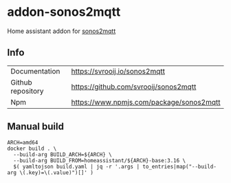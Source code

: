# addon-sonos2mqtt

Home assistant addon for [sonos2mqtt](https://svrooij.io/sonos2mqtt/)

## Info

|     |     |
| --- | --- |
| Documentation | https://svrooij.io/sonos2mqtt |
| Github repository | https://github.com/svrooij/sonos2mqtt |
| Npm | https://www.npmjs.com/package/sonos2mqtt |

## Manual build

```
ARCH=amd64
docker build . \
  --build-arg BUILD_ARCH=${ARCH} \
  --build-arg BUILD_FROM=homeassistant/${ARCH}-base:3.16 \
  $( yamltojson build.yaml | jq -r '.args | to_entries|map("--build-arg \(.key)=\(.value)")[]' )
```
